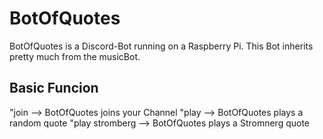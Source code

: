 # BotOfQuotes

BotOfQuotes is a Discord-Bot running on a Raspberry Pi. This Bot inherits pretty much from the musicBot.

## Basic Funcion
"join --> BotOfQuotes joins your Channel
"play --> BotOfQuotes plays a random quote 
"play stromberg --> BotOfQuotes plays a Stromnerg quote